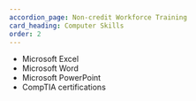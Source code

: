 ```yaml
---
accordion_page: Non-credit Workforce Training
card_heading: Computer Skills
order: 2
---
```


* Microsoft Excel
* Microsoft Word
* Microsoft PowerPoint
* CompTIA certifications

